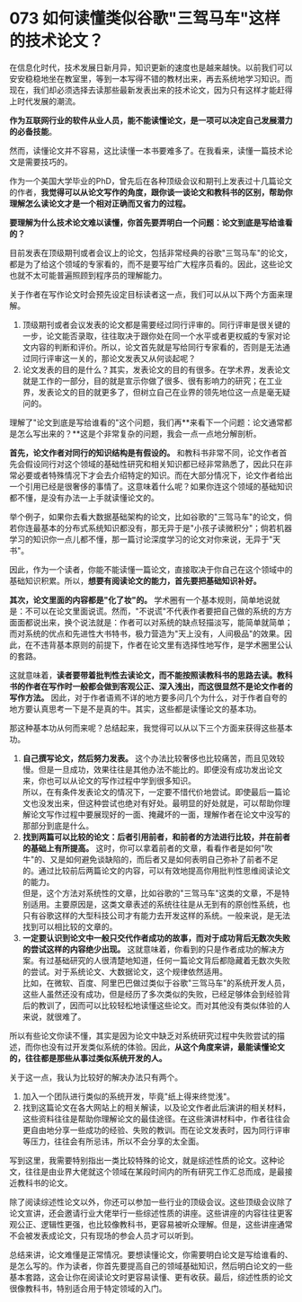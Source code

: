# 073 如何读懂类似谷歌"三驾马车"这样的技术论文？

在信息化时代，技术发展日新月异，知识更新的速度也是越来越快。以前我们可以安安稳稳地坐在教室里，等到一本写得不错的教材出来，再去系统地学习知识。而现在，我们却必须选择去读那些最新发表出来的技术论文，因为只有这样才能赶得上时代发展的潮流。

**作为互联网行业的软件从业人员，能不能读懂论文，是一项可以决定自己发展潜力的必备技能**。

然而，读懂论文并不容易，这比读懂一本书要难多了。在我看来，读懂一篇技术论文是需要技巧的。

作为一个美国大学毕业的PhD，曾先后在各种顶级会议和期刊上发表过十几篇论文的作者，**我觉得可以从论文写作的角度，跟你谈一谈论文和教科书的区别，帮助你理解怎么读论文才是一个相对正确而又省力的过程。**

**要理解为什么技术论文难以读懂，你首先要弄明白一个问题：论文到底是写给谁看的？**

目前发表在顶级期刊或者会议上的论文，包括非常经典的谷歌"三驾马车"的论文，都是为了给这个领域的专家看的，而不是要写给广大程序员看的。因此，这些论文也就不太可能普遍照顾到程序员的理解能力。

关于作者在写作论文时会预先设定目标读者这一点，我们可以从以下两个方面来理解。

1.  顶级期刊或者会议发表的论文都是需要经过同行评审的。同行评审是很关键的一步，论文能否录取，往往取决于跟你处在同一个水平或者更权威的专家对论文内容的判断和评价。所以，论文首先就是写给同行专家看的，否则是无法通过同行评审这一关的，那论文发表又从何谈起呢？
2.  论文发表的目的是什么？其实，发表论文的目的有很多。在学术界，发表论文就是工作的一部分，目的就是宣示你做了很多、很有影响力的研究；在工业界，发表论文的目的就更多了，但树立自己在业界的领先地位这一点是毫无疑问的。

理解了"论文到底是写给谁看的"这个问题，我们再**来看下一个问题：论文通常都是怎么写出来的？**这是个非常复杂的问题，我会一点一点地分解剖析。

**首先，论文作者对同行的知识结构是有假设的。**
和教科书非常不同，论文作者首先会假设同行对这个领域的基础性研究和相关知识都已经非常熟悉了，因此只在非常必要或者特殊情况下才会去介绍特定的知识。而在大部分情况下，论文作者给出一个引用已经是很奢侈的事情了。这意味着什么呢？如果你连这个领域的基础知识都不懂，是没有办法一上手就读懂论文的。

举个例子，如果你去看大数据基础架构的论文，比如谷歌的"三驾马车"的论文，倘若你连最基本的分布式系统知识都没有，那无异于是"小孩子读微积分"；倘若机器学习的知识你一点儿都不懂，那一篇讨论深度学习的论文对你来说，无异于"天书"。

因此，作为一个读者，你能不能读懂一篇论文，直接取决于你自己在这个领域中的基础知识积累。所以，**想要有阅读论文的能力，首先要把基础知识补好。**

**其次，论文里面的内容都是"化了妆"的。**
学术圈有一个基本规则，简单地说就是：不可以在论文里面说谎。然而，"不说谎"不代表作者要把自己做的系统的方方面面都说出来，换个说法就是：作者可以对系统的缺点轻描淡写，能简单就简单；而对系统的优点和先进性大书特书，极力营造为"天上没有，人间极品"的效果。因此，在不违背基本原则的前提下，作者在论文里有选择性地写作，是学术圈里公认的套路。

这就意味着，**读者要带着批判性去读论文，而不能按照读教科书的思路去读。教科书的作者在写作时一般都会做到客观公正、深入浅出，而这很显然不是论文作者的写作方法。**
因此，对于作者语焉不详的地方要多问几个为什么，对于作者自夸的地方要认真思考一下是不是真的牛。其实，这些都是读懂论文的基本功。

那这种基本功从何而来呢？总结起来，我觉得可以从以下三个方面来获得这些基本功。

1.  **自己撰写论文，然后努力发表。**
    这个办法比较奢侈也比较痛苦，而且见效较慢。但是一旦成功，效果往往是其他办法不能比的。即便没有成功发出论文来，你也可以从论文的写作过程中学到很多知识。\
    所以，在有条件发表论文的情况下，一定要不惜代价地尝试。即使最后一篇论文也没发出来，但这种尝试也绝对有好处。最明显的好处就是，可以帮助你理解论文写作过程中要展现好的一面、掩藏坏的一面，理解作者在论文中没写的那部分到底是什么。
2.  **找到两篇可以比较的论文：后者引用前者，和前者的方法进行比较，并在前者的基础上有所提高。**
    这时，你可以拿着前者的文章，看看作者是如何"吹牛"的、又是如何避免谈缺陷的，而后者又是如何表明自己弥补了前者不足的。通过比较前后两篇论文的内容，可以有效地提高你用批判性思维阅读论文的能力。\
    但是，这个方法对系统性的文章，比如谷歌的"三驾马车"这类的文章，不是特别适用。主要原因是，这类文章表述的系统往往是从无到有的原创性系统，也只有谷歌这样的大型科技公司才有能力去开发这样的系统。一般来说，是无法找到可以相比较的文章的。
3.  **一定要认识到论文中一般只交代作者成功的故事，而对于成功背后无数次失败的尝试这样的内容绝少出现。**
    这就意味着，你看到的只是作者成功的解决方案。有过基础研究的人很清楚地知道，任何一篇论文背后都隐藏着无数次失败的尝试。对于系统论文、大数据论文，这个规律依然适用。\
    比如，在微软、百度、阿里巴巴做过类似于谷歌"三驾马车"的系统开发人员，这些人虽然还没有成功，但是经历了多次类似的失败，已经足够体会到经验背后的教训了，因而可以比较轻松地读懂这些论文。而对其他没有类似体验的人来说，就很难了。

所以有些论文你读不懂，其实是因为论文中缺乏对系统研究过程中失败尝试的描述，而你也没有过开发类似系统的体验。因此，**从这个角度来讲，最能读懂论文的，往往都是那些从事过类似系统开发的人。**

关于这一点，我认为比较好的解决办法只有两个。

1.  加入一个团队进行类似的系统开发，毕竟"纸上得来终觉浅"。
2.  找到这篇论文在各大网站上的相关解读，以及论文作者此后演讲的相关材料，这些资料往往是帮助你理解论文的最佳途径。在这些演讲材料中，作者往往会更自由地分享一些成功的经验、失败的教训。而在论文发表时，因为同行评审等压力，往往会有所忌讳，所以不会分享的太全面。

写到这里，我需要特别指出一类比较特殊的论文，就是综述性质的论文。这种论文，往往是由业界大佬就这个领域在某段时间内的所有研究工作汇总而成，是最接近教科书的论文。

除了阅读综述性论文以外，你还可以参加一些行业的顶级会议。这些顶级会议除了论文宣讲，还会邀请行业大佬举行一些综述性质的讲座。这些讲座的内容往往更客观公正、逻辑性更强，也比较像教科书，更容易被听众理解。但是，这些讲座通常不会被发表成论文，只有现场的参会人员才可以听到。

总结来讲，论文难懂是正常情况。要想读懂论文，你需要明白论文是写给谁看的、是怎么写的。作为读者，你首先要提高自己的领域基础知识，然后明白论文的一些基本套路，这会让你在阅读论文时更容易读懂、更有收获。最后，综述性质的论文很像教科书，特别适合用于特定领域的入门。
